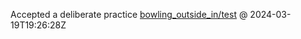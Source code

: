 Accepted a deliberate practice [bowling_outside_in/test](https://github.com/yakampe/deliberate-practice/tree/accepted/bowling_outside_in/test) @ 2024-03-19T19:26:28Z